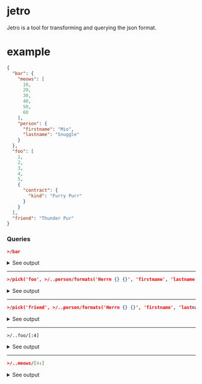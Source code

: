 # jetro

Jetro is a tool for transforming and querying the json format.

# example

```json
{
  "bar": {
    "meows": [
      10,
      20,
      30,
      40,
      50,
      60
    ],
    "person": {
      "firstname": "Mio",
      "lastname": "Snuggle"
    }
  },
  "foo": [
    1,
    2,
    3,
    4,
    5,
    {
      "contract": {
        "kind": "Furry Purr"
      }
    }
  ],
  "friend": "Thunder Pur"
}
```

### Queries

```json
>/bar
```
<details>
  <summary>See output</summary>
  
  ### result
  ```json
  "bar": {
    "meows": [
      10,
      20,
      30,
      40,
      50,
      60
    ],
    "person": {
      "firstname": "Mio",
      "lastname": "Snuggle"
    }
  }
  ```
</details>

---

```json
>/pick('foo', >/..person/formats('Herrn {} {}', 'firstname', 'lastname') as 'fullname'/fullname as 'fullname')
```

<details>
  <summary>See output</summary>
  
  ### result

```json
{
  "foo": [
    1,
    2,
    3,
    4,
    5,
    {
      "contract": {
        "kind": "Furry Purr"
      }
    }
  ],
  "fullname": "Herrn Mio Snuggle"
}
```
</details>

---

```json
>/pick('friend', >/..person/formats('Herrn {} {}', 'firstname', 'lastname') as 'fullname'/fullname as 'fullname', >/foo/..contract)
```

<details>
  <summary>See output</summary>
  
  ### result

```json
{
  "friend": "Thunder Pur",
  "fullname": "Herrn Mio Snuggle",
  "kind": "Furry Purr"
}
```
</details>

---

```
>/..foo/[:4]
```

<details>
  <summary>See output</summary>
  
  ### result

```json
[
  1,
  2,
  3,
  4
]
```
</details>

---

```json
>/..meows/[4:]
```

<details>
  <summary>See output</summary>
  
  ### result

```json
[
  50,
  60
]
```
</details>
